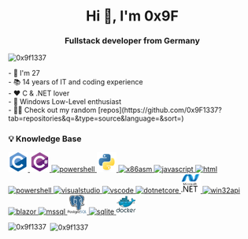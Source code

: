 <h1 align="center">Hi 👋, I'm 0x9F</h1>
<h3 align="center">Fullstack developer from Germany</h3>
<p align="left">
  <img src="https://komarev.com/ghpvc/?username=0x9f1337&label=Visitors&color=0e75b6&style=flat" alt="0x9f1337" />
</p> 
- 🤥 I'm 27<br>
- 📚 14 years of IT and coding experience<br>
- ❤️ C & .NET lover<br>
- 🤖 Windows Low-Level enthusiast<br>
- 👨‍💻 Check out my random [repos](https://github.com/0x9F1337?tab=repositories&q=&type=source&language=&sort=)

<h3 align="left">💡 Knowledge Base</h3>
<p align="left">
  <a href="https://www.cprogramming.com/" target="_blank" rel="noreferrer">
    <img src="https://raw.githubusercontent.com/devicons/devicon/master/icons/c/c-original.svg" alt="c" width="40" height="40" />
  </a>
  <a href="https://www.w3schools.com/cs/" target="_blank" rel="noreferrer">
    <img src="https://raw.githubusercontent.com/devicons/devicon/master/icons/csharp/csharp-original.svg" alt="csharp" width="40" height="40" />
  </a>
  <a href="https://learn.microsoft.com/en-us/powershell/" target="_blank" rel="noreferrer">
    <img src="https://gist.githubusercontent.com/Xainey/d5bde7d01dcbac51ac951810e94313aa/raw/6c858c46726541b48ddaaebab29c41c07a196394/PowerShell.svg" alt="powershell" width="40" height="40" />
  </a>
  <a href="https://www.python.org" target="_blank" rel="noreferrer">
    <img src="https://raw.githubusercontent.com/devicons/devicon/master/icons/python/python-original.svg" alt="python" width="40" height="40" />
  </a>
  <a href="https://en.wikipedia.org/wiki/X86_assembly_language" target="_blank" rel="noreferrer">
    <img src="https://upload.wikimedia.org/wikipedia/commons/7/7d/Intel_logo_%282006-2020%29.svg" alt="x86asm" width="40" height="40" />
  </a>
  <a href="https://www.w3schools.com/js/" target="_blank" rel="noreferrer">
    <img src="https://cdn.worldvectorlogo.com/logos/javascript-1.svg" alt="javascript" width="40" height="40" />
  </a>
  <a href="https://www.w3schools.com/html/" target="_blank" rel="noreferrer">
    <img src="https://upload.wikimedia.org/wikipedia/commons/1/10/CSS3_and_HTML5_logos_and_wordmarks.svg" alt="html" width="40" height="40" />
  </a>
  <a href="https://jquery.com/" target="_blank" rel="noreferrer">
    <img src="https://www.svgrepo.com/show/452242/jquery.svg" alt="powershell" width="40" height="40" />
  </a>

   <a href="https://visualstudio.microsoft.com/" target="_blank" rel="noreferrer">
    <img src="https://upload.wikimedia.org/wikipedia/commons/5/59/Visual_Studio_Icon_2019.svg" alt="visualstudio" width="40" height="40" />
  </a>
   <a href="https://code.visualstudio.com/" target="_blank" rel="noreferrer">
    <img src="https://upload.wikimedia.org/wikipedia/commons/2/2d/Visual_Studio_Code_1.18_icon.svg" alt="vscode" width="40" height="40" />
  </a>

  <a href="https://learn.microsoft.com/en-us/dotnet/core/introduction" target="_blank" rel="noreferrer">
    <img src="https://upload.wikimedia.org/wikipedia/commons/e/ee/.NET_Core_Logo.svg" alt="dotnetcore" width="40" height="40" />
  </a>
   <a href="https://dotnet.microsoft.com/" target="_blank" rel="noreferrer">
    <img src="https://raw.githubusercontent.com/devicons/devicon/master/icons/dot-net/dot-net-original-wordmark.svg" alt="dotnet" width="40" height="40" />
  </a>
   <a href="https://en.wikipedia.org/wiki/Windows_API" target="_blank" rel="noreferrer">
    <img src="https://www.logo.wine/a/logo/Windows_7/Windows_7-Logo.wine.svg" alt="win32api" width="40" height="40" />
  </a>

  <a href="https://dotnet.microsoft.com/en-us/apps/aspnet/web-apps/blazor" target="_blank" rel="noreferrer">
    <img src="https://cdn.worldvectorlogo.com/logos/blazor.svg" alt="blazor" width="40" height="40" />
  </a>

  <a href="https://www.microsoft.com/en-us/sql-server" target="_blank" rel="noreferrer">
    <img src="https://www.svgrepo.com/show/303229/microsoft-sql-server-logo.svg" alt="mssql" width="40" height="40" />
  </a>
  <a href="https://www.postgresql.org" target="_blank" rel="noreferrer">
    <img src="https://raw.githubusercontent.com/devicons/devicon/master/icons/postgresql/postgresql-original-wordmark.svg" alt="postgresql" width="40" height="40" />
  </a>
  <a href="https://www.sqlite.org/" target="_blank" rel="noreferrer">
    <img src="https://www.vectorlogo.zone/logos/sqlite/sqlite-icon.svg" alt="sqlite" width="40" height="40" />
  </a>

  <a href="https://www.docker.com/" target="_blank" rel="noreferrer">
    <img src="https://raw.githubusercontent.com/devicons/devicon/master/icons/docker/docker-original-wordmark.svg" alt="docker" width="40" height="40" />
  </a>
</p>

<p>
  <img align="left" src="https://github-readme-stats.vercel.app/api/top-langs?username=0x9f1337&show_icons=true&locale=en&layout=compact" alt="0x9f1337" />
</p>
<p>&nbsp; <img align="center" src="https://github-readme-stats.vercel.app/api?username=0x9f1337&show_icons=true&hide_border=true&locale=en" alt="0x9f1337" />
</p>
